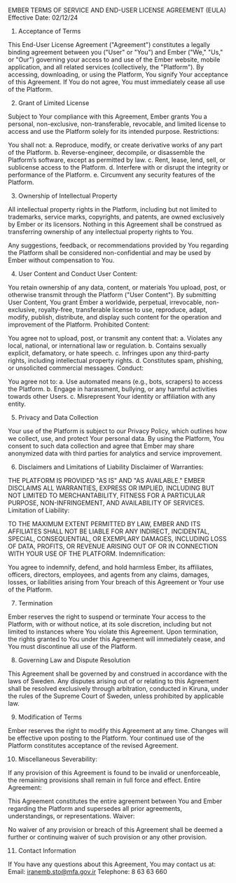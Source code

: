 EMBER TERMS OF SERVICE AND END-USER LICENSE AGREEMENT (EULA)
Effective Date: 02/12/24
1. Acceptance of Terms

This End-User License Agreement ("Agreement") constitutes a legally binding agreement between you ("User" or "You") and Ember ("We," "Us," or "Our") governing your access to and use of the Ember website, mobile application, and all related services (collectively, the "Platform"). By accessing, downloading, or using the Platform, You signify Your acceptance of this Agreement. If You do not agree, You must immediately cease all use of the Platform.

2. Grant of Limited License

Subject to Your compliance with this Agreement, Ember grants You a personal, non-exclusive, non-transferable, revocable, and limited license to access and use the Platform solely for its intended purpose.
Restrictions:

You shall not:
a. Reproduce, modify, or create derivative works of any part of the Platform.
b. Reverse-engineer, decompile, or disassemble the Platform’s software, except as permitted by law.
c. Rent, lease, lend, sell, or sublicense access to the Platform.
d. Interfere with or disrupt the integrity or performance of the Platform.
e. Circumvent any security features of the Platform.

3. Ownership of Intellectual Property

All intellectual property rights in the Platform, including but not limited to trademarks, service marks, copyrights, and patents, are owned exclusively by Ember or its licensors. Nothing in this Agreement shall be construed as transferring ownership of any intellectual property rights to You.

Any suggestions, feedback, or recommendations provided by You regarding the Platform shall be considered non-confidential and may be used by Ember without compensation to You.

4. User Content and Conduct
User Content:

You retain ownership of any data, content, or materials You upload, post, or otherwise transmit through the Platform ("User Content"). By submitting User Content, You grant Ember a worldwide, perpetual, irrevocable, non-exclusive, royalty-free, transferable license to use, reproduce, adapt, modify, publish, distribute, and display such content for the operation and improvement of the Platform.
Prohibited Content:

You agree not to upload, post, or transmit any content that:
a. Violates any local, national, or international law or regulation.
b. Contains sexually explicit, defamatory, or hate speech.
c. Infringes upon any third-party rights, including intellectual property rights.
d. Constitutes spam, phishing, or unsolicited commercial messages.
Conduct:

You agree not to:
a. Use automated means (e.g., bots, scrapers) to access the Platform.
b. Engage in harassment, bullying, or any harmful activities towards other Users.
c. Misrepresent Your identity or affiliation with any entity.

5. Privacy and Data Collection

Your use of the Platform is subject to our Privacy Policy, which outlines how we collect, use, and protect Your personal data. By using the Platform, You consent to such data collection and agree that Ember may share anonymized data with third parties for analytics and service improvement.

6. Disclaimers and Limitations of Liability
Disclaimer of Warranties:

THE PLATFORM IS PROVIDED "AS IS" AND "AS AVAILABLE." EMBER DISCLAIMS ALL WARRANTIES, EXPRESS OR IMPLIED, INCLUDING BUT NOT LIMITED TO MERCHANTABILITY, FITNESS FOR A PARTICULAR PURPOSE, NON-INFRINGEMENT, AND AVAILABILITY OF SERVICES.
Limitation of Liability:

TO THE MAXIMUM EXTENT PERMITTED BY LAW, EMBER AND ITS AFFILIATES SHALL NOT BE LIABLE FOR ANY INDIRECT, INCIDENTAL, SPECIAL, CONSEQUENTIAL, OR EXEMPLARY DAMAGES, INCLUDING LOSS OF DATA, PROFITS, OR REVENUE ARISING OUT OF OR IN CONNECTION WITH YOUR USE OF THE PLATFORM.
Indemnification:

You agree to indemnify, defend, and hold harmless Ember, its affiliates, officers, directors, employees, and agents from any claims, damages, losses, or liabilities arising from Your breach of this Agreement or Your use of the Platform.

7. Termination

Ember reserves the right to suspend or terminate Your access to the Platform, with or without notice, at its sole discretion, including but not limited to instances where You violate this Agreement. Upon termination, the rights granted to You under this Agreement will immediately cease, and You must discontinue all use of the Platform.

8. Governing Law and Dispute Resolution

This Agreement shall be governed by and construed in accordance with the laws of Sweden. Any disputes arising out of or relating to this Agreement shall be resolved exclusively through arbitration, conducted in Kiruna, under the rules of the Supreme Court of Sweden, unless prohibited by applicable law.

9. Modification of Terms

Ember reserves the right to modify this Agreement at any time. Changes will be effective upon posting to the Platform. Your continued use of the Platform constitutes acceptance of the revised Agreement.

10. Miscellaneous
Severability:

If any provision of this Agreement is found to be invalid or unenforceable, the remaining provisions shall remain in full force and effect.
Entire Agreement:

This Agreement constitutes the entire agreement between You and Ember regarding the Platform and supersedes all prior agreements, understandings, or representations.
Waiver:

No waiver of any provision or breach of this Agreement shall be deemed a further or continuing waiver of such provision or any other provision.

11. Contact Information

If You have any questions about this Agreement, You may contact us at:
Email: iranemb.sto@mfa.gov.ir
Telephone: 8 63 63 660